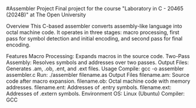 #Assembler Project
Final project for the course "Laboratory in C - 20465 (2024B)" at The Open University

Overview
This C-based assembler converts assembly-like language into octal machine code. It operates in three stages: macro processing, first pass for symbol detection and initial encoding, and second pass for final encoding.

Features
Macro Processing: Expands macros in the source code.
Two-Pass Assembly: Resolves symbols and addresses over two passes.
Output Files: Generates .am, .ob, .ent, and .ext files.
Usage
Compile: gcc -o assembler assembler.c
Run: ./assembler filename.as
Output Files
filename.am: Source code after macro expansion.
filename.ob: Octal machine code with memory addresses.
filename.ent: Addresses of .entry symbols.
filename.ext: Addresses of .extern symbols.
Environment
OS: Linux (Ubuntu)
Compiler: GCC
